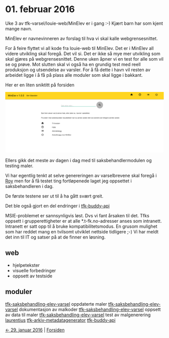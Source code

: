 # 01. februar 2016

Uke 3 av tfk-varsel/louie-web/MinElev er i gang :-) Kjært barn har som kjent mange navn.

MinElev er navnevinneren av forslag til hva vi skal kalle webgrensesnittet.

For å feire flyttet vi all kode fra louie-web til MinElev. Det er i MinElev all videre utvikling skal foregå.
Det vil si. Det er ikke så mye mer utvikling som skal gjøres på webgrensesnittet. Denne uken åpner vi en test for alle som vil se og prøve.
Mot slutten skal vi også ha en grundig test med reell produksjon og utsendelse av varsler. For å få dette i havn vil resten av arbeidet ligge i å få på plass alle moduler som skal ligge i bakkant.

Her er en liten sniktitt på forsiden

![MinElev forsiden!](../../images/2016/02/MinElev.forsiden.test.png)

Ellers gikk det meste av dagen i dag med til saksbehandlermodulen og testing maler.

Vi har egentlig tenkt at selve genereringen av varselbrevene skal foregå i [Roy](https://github.com/telemark/roy) men for å få testet ting fortløpenede laget jeg oppsettet i saksbehandleren i dag.

De første testene ser ut til å ha gått svært greit.

Det ble også gjort en del endringer i [tfk-buddy-api](https://github.com/telemark/tfk-buddy-api)

MSIE-problemet er sannsynligvis løst. Dvs vi fant årsaken til det. Tfks oppsett i grupperettigheter er at alle *.t-fk.no-adresser anses som intranett.
Intranett er satt opp til å bruke kompatibilitetsmodus. En grusom mulighet som har reddet mang en tvilsomt utviklet nettside tidligere ;-)
Vi har meldt det inn til IT og satser på at de finner en løsning.


## web
- hjelpetekster
- visuelle forbedringer
- oppsett av testside

## moduler
[tfk-saksbehandling-elev-varsel](https://github.com/telemark/tfk-saksbehandling-elev-varsel) oppdaterte maler
[tfk-saksbehandling-elev-varsel](https://github.com/telemark/tfk-saksbehandling-elev-varsel) dokumentasjon av malkoder
[tfk-saksbehandling-elev-varsel](https://github.com/telemark/tfk-saksbehandling-elev-varsel) oppsett av data til maler
[tfk-saksbehandling-elev-varsel](https://github.com/telemark/tfk-saksbehandling-elev-varsel) test av malgenerering
[laurentius](https://github.com/telemark/laurentius)
[tfk-arkiv-metadatagenerator](https://github.com/telemark/tfk-arkiv-metadatagenerator)
[tfk-buddy-api](https://github.com/telemark/tfk-buddy-api)

[<- 29. januar 2016](../01/2016-01-29.md)  |  [Forsiden](../../index.md)